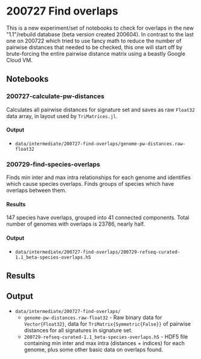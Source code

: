 # 200727 Find overlaps

This is a new experiment/set of notebooks to check for overlaps in the new "1.1"/rebuild database (beta version created 200604). In contrast to the last one on 200722 which tried to use fancy math to reduce the number of pairwise distances that needed to be checked, this one will start off by brute-forcing the entire pairwise distance matrix using a beastly Google Cloud VM.


## Notebooks

### 200727-calculate-pw-distances

Calculates all pairwise distances for signature set and saves as raw `Float32` data array, in layout used by `TriMatrices.jl`.

#### Output

* `data/intermediate/200727-find-overlaps/genome-pw-distances.raw-float32`


### 200729-find-species-overlaps

Finds min inter and max intra relationships for each genome and identifies which cause species overlaps. Finds groups of species which have overlaps between them.

#### Results

147 species have overlaps, grouped into 41 connected components. Total number of genomes with overlaps is 23786, nearly half.

#### Output

* `data/intermediate/200727-find-overlaps/200729-refseq-curated-1.1_beta-species-overlaps.h5`



## Results


## Output

* `data/intermediate/200727-find-overlaps/`
  * `genome-pw-distances.raw-float32` - Raw binary data for `Vector{Float32}`, data for `TriMatrix{Symmetric{False}}` of pairwise distances for all signatures in signature set.
  * `200729-refseq-curated-1.1_beta-species-overlaps.h5` - HDF5 file containing min inter and max intra (distances + indices) for each genome, plus some other basic data on overlaps found.
